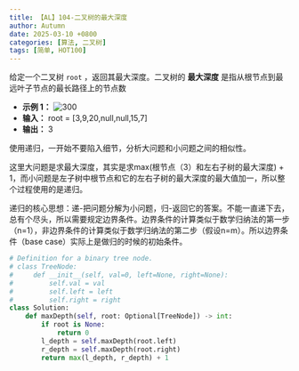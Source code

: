 ```yaml
---
title: 【AL】104-二叉树的最大深度
author: Autumn
date: 2025-03-10 +0800
categories: [算法, 二叉树]
tags: [简单, HOT100]
---
```


给定一个二叉树 `root` ，返回其最大深度。二叉树的 **最大深度** 是指从根节点到最远叶子节点的最长路径上的节点数
- **示例 1：**
![300](https://assets.leetcode.com/uploads/2020/11/26/tmp-tree.jpg)
- **输入：** root = [3,9,20,null,null,15,7]
- **输出：** 3

使用递归，一开始不要陷入细节，分析大问题和小问题之间的相似性。

这里大问题是求最大深度，其实是求max(根节点（3）和左右子树的最大深度) + 1，而小问题是左子树中根节点和它的左右子树的最大深度的最大值加一，所以整个过程使用的是递归。

递归的核心思想：递-把问题分解为小问题，归-返回它的答案。不能一直递下去，总有个尽头，所以需要规定边界条件。边界条件的计算类似于数学归纳法的第一步（n=1），非边界条件的计算类似于数学归纳法的第二步（假设n=m）。所以边界条件（base case）实际上是做归的时候的初始条件。

```Python
# Definition for a binary tree node.
# class TreeNode:
#     def __init__(self, val=0, left=None, right=None):
#         self.val = val
#         self.left = left
#         self.right = right
class Solution:
    def maxDepth(self, root: Optional[TreeNode]) -> int:
        if root is None:
            return 0
        l_depth = self.maxDepth(root.left)
        r_depth = self.maxDepth(root.right)
        return max(l_depth, r_depth) + 1
```

